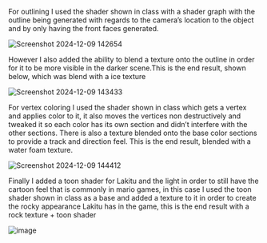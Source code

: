 For outlining I used the shader shown in class with a shader graph with the outline being generated with regards to the camera’s location to the object and by only having the front faces generated.

![Screenshot 2024-12-09 142654](https://github.com/user-attachments/assets/63edb114-a11c-4f7f-9ff5-1923c793476b)


However I also added the ability to blend a texture onto the outline in order for it to be more visible in the darker scene.This is the end result, shown below, which was blend with a ice texture 

![Screenshot 2024-12-09 143433](https://github.com/user-attachments/assets/50bf848a-dd5e-41f0-81c8-e2c1076e1cdb)


For vertex coloring I used the shader shown in class which gets a vertex and applies color to it, it also moves the vertices non destructively  and tweaked it so each color has its own section 
and didn’t interfere with the other sections. There is also a texture blended onto the base color sections to provide a track and direction feel. This is the end result, blended with a water foam texture.

![Screenshot 2024-12-09 144412](https://github.com/user-attachments/assets/88785f36-5e84-4249-8cdd-28d419d88285)


Finally I added a toon shader for Lakitu and the light in order to still have the cartoon feel that is commonly in mario games, in this case I used the toon shader shown in class as a base and added a texture to it in order to create the rocky appearance Lakitu has in the game, this is the end result with a rock texture + toon shader

![image](https://github.com/user-attachments/assets/466bd6f7-0b9a-4b9d-880e-78c215d4b569)

